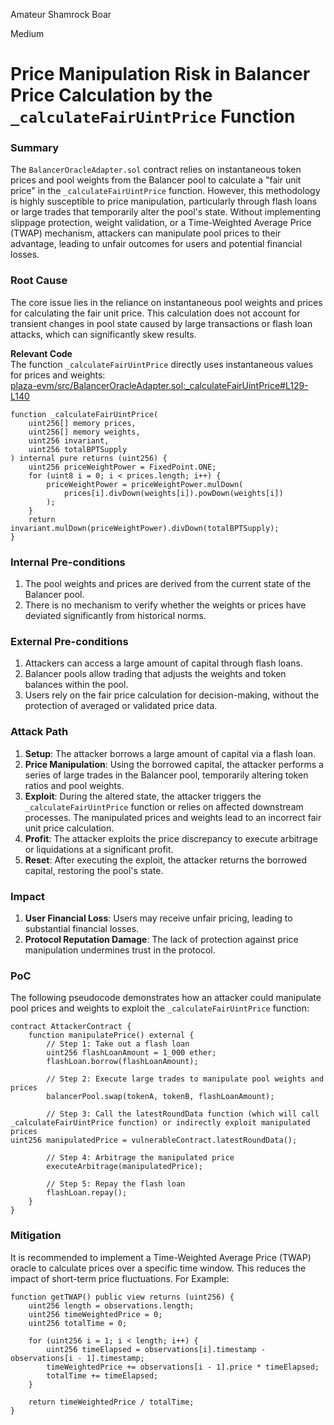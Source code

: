 Amateur Shamrock Boar

Medium

# Price Manipulation Risk in Balancer Price Calculation by the `_calculateFairUintPrice` Function

### Summary

The `BalancerOracleAdapter.sol` contract relies on instantaneous token prices and pool weights from the Balancer pool to calculate a "fair unit price" in the `_calculateFairUintPrice` function. However, this methodology is highly susceptible to price manipulation, particularly through flash loans or large trades that temporarily alter the pool's state. Without implementing slippage protection, weight validation, or a Time-Weighted Average Price (TWAP) mechanism, attackers can manipulate pool prices to their advantage, leading to unfair outcomes for users and potential financial losses.

### Root Cause

The core issue lies in the reliance on instantaneous pool weights and prices for calculating the fair unit price. This calculation does not account for transient changes in pool state caused by large transactions or flash loan attacks, which can significantly skew results. 

**Relevant Code**  
The function `_calculateFairUintPrice` directly uses instantaneous values for prices and weights:  
[plaza-evm/src/BalancerOracleAdapter.sol:_calculateFairUintPrice#L129-L140](https://github.com/sherlock-audit/2024-12-plaza-finance/blob/14a962c52a8f4731bbe4655a2f6d0d85e144c7c2/plaza-evm/src/BalancerOracleAdapter.sol#L129C1-L140C4)
```solidity
function _calculateFairUintPrice(
    uint256[] memory prices,
    uint256[] memory weights,
    uint256 invariant,
    uint256 totalBPTSupply
) internal pure returns (uint256) {
    uint256 priceWeightPower = FixedPoint.ONE;
    for (uint8 i = 0; i < prices.length; i++) {
        priceWeightPower = priceWeightPower.mulDown(
            prices[i].divDown(weights[i]).powDown(weights[i])
        );
    }
    return invariant.mulDown(priceWeightPower).divDown(totalBPTSupply);
}
```

### Internal Pre-conditions

1. The pool weights and prices are derived from the current state of the Balancer pool.
2. There is no mechanism to verify whether the weights or prices have deviated significantly from historical norms.

### External Pre-conditions

1. Attackers can access a large amount of capital through flash loans.
2. Balancer pools allow trading that adjusts the weights and token balances within the pool.
3. Users rely on the fair price calculation for decision-making, without the protection of averaged or validated price data.

### Attack Path

1. **Setup**: The attacker borrows a large amount of capital via a flash loan.  
2. **Price Manipulation**: Using the borrowed capital, the attacker performs a series of large trades in the Balancer pool, temporarily altering token ratios and pool weights.  
3. **Exploit**: During the altered state, the attacker triggers the `_calculateFairUintPrice` function or relies on affected downstream processes. The manipulated prices and weights lead to an incorrect fair unit price calculation.  
4. **Profit**: The attacker exploits the price discrepancy to execute arbitrage or liquidations at a significant profit.  
5. **Reset**: After executing the exploit, the attacker returns the borrowed capital, restoring the pool's state. 

### Impact

1. **User Financial Loss**: Users may receive unfair pricing, leading to substantial financial losses.  
2. **Protocol Reputation Damage**: The lack of protection against price manipulation undermines trust in the protocol.  

### PoC

The following pseudocode demonstrates how an attacker could manipulate pool prices and weights to exploit the `_calculateFairUintPrice` function:  

```solidity
contract AttackerContract {
    function manipulatePrice() external {
        // Step 1: Take out a flash loan
        uint256 flashLoanAmount = 1_000 ether;
        flashLoan.borrow(flashLoanAmount);

        // Step 2: Execute large trades to manipulate pool weights and prices
        balancerPool.swap(tokenA, tokenB, flashLoanAmount);

        // Step 3: Call the latestRoundData function (which will call _calculateFairUintPrice function) or indirectly exploit manipulated prices     
uint256 manipulatedPrice = vulnerableContract.latestRoundData();

        // Step 4: Arbitrage the manipulated price
        executeArbitrage(manipulatedPrice);

        // Step 5: Repay the flash loan
        flashLoan.repay();
    }
}
```

### Mitigation

It is recommended to implement a Time-Weighted Average Price (TWAP) oracle to calculate prices over a specific time window. This reduces the impact of short-term price fluctuations. For Example:  
   ```solidity
   function getTWAP() public view returns (uint256) {
       uint256 length = observations.length;
       uint256 timeWeightedPrice = 0;
       uint256 totalTime = 0;

       for (uint256 i = 1; i < length; i++) {
           uint256 timeElapsed = observations[i].timestamp - observations[i - 1].timestamp;
           timeWeightedPrice += observations[i - 1].price * timeElapsed;
           totalTime += timeElapsed;
       }

       return timeWeightedPrice / totalTime;
   }
   ```